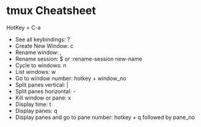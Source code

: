 tmux Cheatsheet
===============

HotKey = C-a
* See all keybindings: ?
* Create New Window: c
* Rename window: ,
* Rename session: $ or :rename-session new-name
* Cycle to windows: n
* List windows: w
* Go to window number: hotkey + window_no
* Split panes vertical: |
* Split panes horizontal: -
* Kill window or pane: x
* Display time: t
* Display panes: q
* Display panes and go to pane number: hotkey + q followed by pane_no


